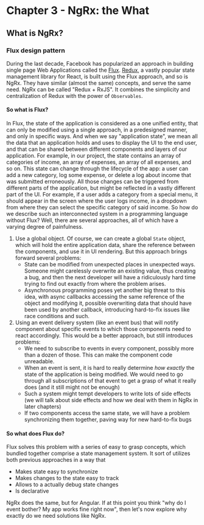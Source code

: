 # Chapter 3 - NgRx: the What

## What is NgRx?

### Flux design pattern

During the last decade, Facebook has popularized an approach in building single page Web Applications called the [Flux](https://facebook.github.io/flux/docs/in-depth-overview/). [Redux](https://redux.js.org/), a vastly popular state management library for React, is built using the Flux approach, and so is NgRx. They have similar (almost the same) concepts, and serve the same need. NgRx can be called "Redux + RxJS". It combines the simplicity and centralization of Redux with the power of `Observables`. 

#### So what is Flux?

In Flux, the state of the application is considered as a one unified entity, that can only be modified using a single approach, in a predesigned manner, and only in specific ways. And when we say "application state", we mean all the data that an application holds and uses to display the UI to the end user, and that can be shared between different components and layers of our application. For example, in our project, the state contains an array of categories of income, an array of expenses, an array of all expenses, and so on. This state can change through the lifecycle of the app: a user can add a new category, log some expense, or delete a log about income that was submitted erroneously. All those changes can be triggered from different parts of the application, but might be reflected in a vastly different part of the UI. For example, if a user adds a category from a special menu, it should appear in the screen where the user logs income, in a dropdown from where they can select the specific category of said income. So how do we describe such an interconnected system in a programming language without Flux? Well, there are several approaches, all of which have a varying degree of painfulness.

1. Use a global object. Of course, we can create a global `State` object, which will hold the entire application data, share the reference between the components, and use it in UI rendering. But this approach brings forward several problems:
   - State can be modified from unexpected places in unexpected ways. Someone might carelessly overwrite an existing value, thus creating a bug, and then the next developer will have a ridiculously hard time trying to find out exactly from where the problem arises.
   - Asynchronous programming poses yet another big threat to this idea, with async callbacks accessing the same reference of the object and modifying it, possible overwriting data that should have been used by another callback, introducing hard-to-fix issues like race conditions and such.
2. Using an event delivery system (like an event bus) that will notify component about specific events to which those components need to react accordingly. This would be a better approach, but still introduces problems:
   - We need to subscribe to events in every component, possibly more than a dozen of those. This can make the component code unreadable.
   - When an event is sent, it is hard to really determine *how exactly* the state of the application is being modified. We would need to go through all subscriptions of that event to get a grasp of what it really does (and it still might not be enough)
   - Such a system might tempt developers to write lots of side effects (we will talk about side effects and how we deal with them in NgRx in later chapters)
   - If two components access the same state, we will have a problem synchronizing them together, paving way for new hard-to-fix bugs

#### So what does Flux do?

Flux solves this problem with a series of easy to grasp concepts, which bundled together comprise a state management system. It sort of utilizes both previous approaches in a way that

- Makes state easy to synchronize
- Makes changes to the state easy to track
- Allows to a actually debug state changes
- Is declarative

NgRx does the same, but for Angular. If at this point you think "why do I event bother? My app works fine right now", then let's now explore why exactly do we need solutions like NgRx. 



